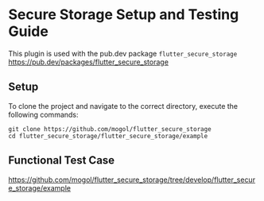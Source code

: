 # Secure Storage Setup and Testing Guide

This plugin is used with the pub.dev package `flutter_secure_storage`
https://pub.dev/packages/flutter_secure_storage

## Setup

To clone the project and navigate to the correct directory, execute the following commands:

    git clone https://github.com/mogol/flutter_secure_storage
    cd flutter_secure_storage/flutter_secure_storage/example

## Functional Test Case

https://github.com/mogol/flutter_secure_storage/tree/develop/flutter_secure_storage/example
